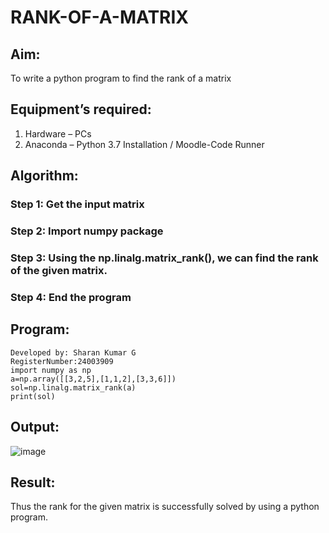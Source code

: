 # RANK-OF-A-MATRIX
## Aim:
To write a python program to find the rank of a matrix
## Equipment’s required:
1. 	Hardware – PCs
2. 	Anaconda – Python 3.7 Installation / Moodle-Code Runner
## Algorithm:
### Step 1: Get the input matrix
### Step 2: Import numpy package
### Step 3: Using the np.linalg.matrix_rank(), we can find the rank of the given matrix.
### Step 4: End the program
## Program:
```
Developed by: Sharan Kumar G
RegisterNumber:24003909
import numpy as np
a=np.array([[3,2,5],[1,1,2],[3,3,6]])
sol=np.linalg.matrix_rank(a)
print(sol)
```
## Output:
![image](https://github.com/user-attachments/assets/b62145b1-aa4e-41f6-9747-2d7dca617cb3)

## Result:
Thus the rank for the given matrix is successfully solved by  using a python program.

